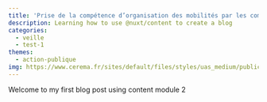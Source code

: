 ```yaml
---
title: 'Prise de la compétence d’organisation des mobilités par les communautés de communes'
description: Learning how to use @nuxt/content to create a blog
categories: 
  - veille
  - test-1
themes: 
  - action-publique
img: https://www.cerema.fr/sites/default/files/styles/uas_medium/public/media/images/2021/05/carte_1.png
---
```



Welcome to my first blog post using content module 2